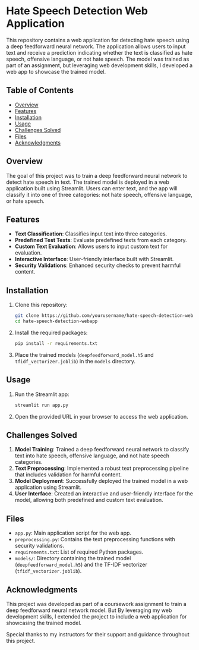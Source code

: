 # Hate Speech Detection Web Application

This repository contains a web application for detecting hate speech using a deep feedforward neural network. The application allows users to input text and receive a prediction indicating whether the text is classified as hate speech, offensive language, or not hate speech. The model was trained as part of an assignment, but leveraging web development skills, I developed a web app to showcase the trained model.

## Table of Contents

- [Overview](#overview)
- [Features](#features)
- [Installation](#installation)
- [Usage](#usage)
- [Challenges Solved](#challenges-solved)
- [Files](#files)
- [Acknowledgments](#acknowledgments)

## Overview

The goal of this project was to train a deep feedforward neural network to detect hate speech in text. The trained model is deployed in a web application built using Streamlit. Users can enter text, and the app will classify it into one of three categories: not hate speech, offensive language, or hate speech.

## Features

- **Text Classification**: Classifies input text into three categories.
- **Predefined Test Texts**: Evaluate predefined texts from each category.
- **Custom Text Evaluation**: Allows users to input custom text for evaluation.
- **Interactive Interface**: User-friendly interface built with Streamlit.
- **Security Validations**: Enhanced security checks to prevent harmful content.

## Installation

1. Clone this repository:
    ```bash
    git clone https://github.com/yourusername/hate-speech-detection-webapp.git
    cd hate-speech-detection-webapp
    ```

2. Install the required packages:
    ```bash
    pip install -r requirements.txt
    ```

3. Place the trained models (`deepfeedforward_model.h5` and `tfidf_vectorizer.joblib`) in the `models` directory.

## Usage

1. Run the Streamlit app:
    ```bash
    streamlit run app.py
    ```

2. Open the provided URL in your browser to access the web application.

## Challenges Solved

1. **Model Training**: Trained a deep feedforward neural network to classify text into hate speech, offensive language, and not hate speech categories.
2. **Text Preprocessing**: Implemented a robust text preprocessing pipeline that includes validation for harmful content.
3. **Model Deployment**: Successfully deployed the trained model in a web application using Streamlit.
4. **User Interface**: Created an interactive and user-friendly interface for the model, allowing both predefined and custom text evaluation.

## Files

- `app.py`: Main application script for the web app.
- `preprocessing.py`: Contains the text preprocessing functions with security validations.
- `requirements.txt`: List of required Python packages.
- `models/`: Directory containing the trained model (`deepfeedforward_model.h5`) and the TF-IDF vectorizer (`tfidf_vectorizer.joblib`).


## Acknowledgments

This project was developed as part of a coursework assignment to train a deep feedforward neural network model. But By leveraging my web development skills, I extended the project to include a web application for showcasing the trained model.

Special thanks to my instructors for their support and guidance throughout this project.

